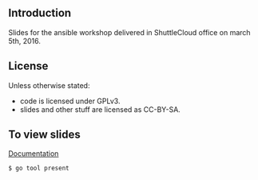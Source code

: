 Introduction
------------
Slides for the ansible workshop delivered in ShuttleCloud office on march 5th, 2016.

License
-------
Unless otherwise stated:

- code is licensed under GPLv3.
- slides and other stuff are licensed as CC-BY-SA.

To view slides
--------------
[Documentation](https://godoc.org/golang.org/x/tools/present)
```bash
$ go tool present
```
